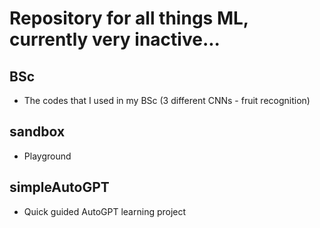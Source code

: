 # Repository for all things ML, currently very inactive...

## BSc
* The codes that I used in my BSc (3 different CNNs - fruit recognition)

## sandbox
* Playground

## simpleAutoGPT
* Quick guided AutoGPT learning project
